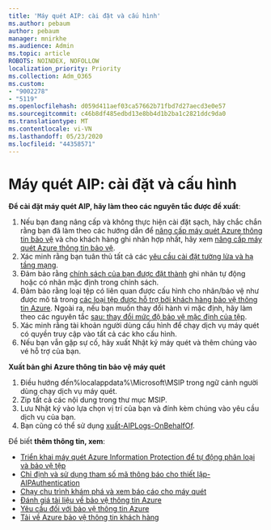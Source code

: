 ```yaml
---
title: 'Máy quét AIP: cài đặt và cấu hình'
ms.author: pebaum
author: pebaum
manager: mnirkhe
ms.audience: Admin
ms.topic: article
ROBOTS: NOINDEX, NOFOLLOW
localization_priority: Priority
ms.collection: Adm_O365
ms.custom:
- "9002278"
- "5119"
ms.openlocfilehash: d059d411aef03ca57662b71fbd7d27aecd3e0e57
ms.sourcegitcommit: c46b8df485edbd13e8bb4d1b2ba1c2821ddc9da0
ms.translationtype: MT
ms.contentlocale: vi-VN
ms.lasthandoff: 05/23/2020
ms.locfileid: "44358571"
---
```

# <a name="aip-scanner-installation-and-configuration"></a>Máy quét AIP: cài đặt và cấu hình

**Để cài đặt máy quét AIP, hãy làm theo các nguyên tắc được đề xuất**:

1. Nếu bạn đang nâng cấp và không thực hiện cài đặt sạch, hãy chắc chắn rằng bạn đã làm theo các hướng dẫn để [nâng cấp máy quét Azure thông tin bảo vệ](https://docs.microsoft.com/azure/information-protection/rms-client/client-admin-guide#upgrading-the-azure-information-protection-scanner) và cho khách hàng ghi nhãn hợp nhất, hãy xem [nâng cấp máy quét Azure thông tin bảo vệ](https://docs.microsoft.com/azure/information-protection/rms-client/clientv2-admin-guide#upgrading-the-azure-information-protection-scanner).
2. Xác minh rằng bạn tuân thủ tất cả các [yêu cầu cài đặt tường lửa và hạ tầng mạng](https://docs.microsoft.com/azure/information-protection/requirements#firewalls-and-network-infrastructure).
3. Đảm bảo rằng [chính sách của bạn được đặt thành](https://docs.microsoft.com/azure/information-protection/configure-policy) ghi nhãn tự động hoặc có nhãn mặc định trong chính sách.
4. Đảm bảo rằng loại tệp có liên quan được cấu hình cho nhãn/bảo vệ như được mô tả trong [các loại tệp được hỗ trợ bởi khách hàng bảo vệ thông tin Azure](https://docs.microsoft.com/azure/information-protection/rms-client/client-admin-guide-file-types#supported-file-types-for-classification-and-protection). Ngoài ra, nếu bạn muốn thay đổi hành vi mặc định, hãy làm theo các nguyên tắc [sau: thay đổi mức độ bảo vệ mặc định của tệp](https://docs.microsoft.com/azure/information-protection/rms-client/client-admin-guide-file-types#changing-the-default-protection-level-of-files).
5. Xác minh rằng tài khoản người dùng cấu hình để chạy dịch vụ máy quét có quyền truy cập vào tất cả các kho cấu hình.
6. Nếu bạn vẫn gặp sự cố, hãy xuất Nhật ký máy quét và thêm chúng vào vé hỗ trợ của bạn.

**Xuất bản ghi Azure thông tin bảo vệ máy quét**

1. Điều hướng đến%localappdata%\Microsoft\MSIP trong ngữ cảnh người dùng chạy dịch vụ máy quét.
2. Zip tất cả các nội dung trong thư mục MSIP.
3. Lưu Nhật ký vào lựa chọn vị trí của bạn và đính kèm chúng vào yêu cầu dịch vụ của bạn.
4. Bạn cũng có thể sử dụng [xuất-AIPLogs-OnBehalfOf](https://docs.microsoft.com/powershell/module/azureinformationprotection/export-aiplogs?view=azureipps).

Để biết **thêm thông tin, xem**:
- [Triển khai máy quét Azure Information Protection để tự động phân loại và bảo vệ tệp](https://docs.microsoft.com/azure/information-protection/deploy-aip-scanner)
- [Chỉ định và sử dụng tham số mã thông báo cho thiết lập-AIPAuthentication](https://docs.microsoft.com/azure/information-protection/rms-client/client-admin-guide-powershell#specify-and-use-the-token-parameter-for-set-aipauthentication)
- [Chạy chu trình khám phá và xem báo cáo cho máy quét](https://docs.microsoft.com/azure/information-protection/deploy-aip-scanner#run-a-discovery-cycle-and-view-reports-for-the-scanner)
- [Đánh giá tài liệu về bảo vệ thông tin Azure](https://docs.microsoft.com/azure/information-protection/what-is-information-protection)
- [Yêu cầu đối với bảo vệ thông tin Azure](https://docs.microsoft.com/azure/information-protection/get-started/requirements)
- [Tải về Azure bảo vệ thông tin khách hàng](https://www.microsoft.com/download/details.aspx?id=53018)
